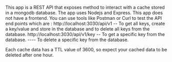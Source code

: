 This app is a REST API that exposes method to interact with a cache stored in a mongodb database. The app uses Nodejs and Express. This app does not have a frontend. You can use tools like Postman or Curl to test the API end points which are :
http://localhost:3030/api/v1 -- To get all keys, create a key/value and store in the database and to delete all keys from the database.
http://localhost:3030/api/v1/key -- To get a specific key from the database. ---- To delete a specific key from the database.

Each cache data has a TTL value of 3600, so expect your cached data to be deleted after one hour. 
